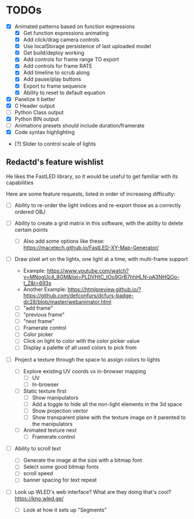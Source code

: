 # TODOs

- [x] Animated patterns based on function expressions
	- [x] Get function expressions animating
	- [x] Add click/drag camera controls
	- [x] Use localStorage persistence of last uploaded model
	- [x] Get build/deploy working
	- [x] Add controls for frame range TO export
	- [x] Add controls for frame RATE
	- [x] Add timeline to scrub along
	- [x] Add pause/play buttons
	- [x] Export to frame sequence
	- [x] Ability to reset to default equation
- [x] Panelize it better
- [x] C Header output
- [ ] Python Class output
- [x] Python BIN output
- [ ] Animations presets should include duration/framerate
- [x] Code syntax highlighting
- [?] Slider to control scale of lights

## Redactd's feature wishlist

He likes the FastLED library, so it would be useful to get familiar with its capabilities

Here are some feature requests, listed in order of increasing difficulty:

- [ ] Ability to re-order the light indices and re-export those as a correctly ordered OBJ

- [ ] Ability to create a grid matrix in this software, with the ability to delete certain points
	- [ ] Also add some options like these: https://macetech.github.io/FastLED-XY-Map-Generator/

- [ ] Draw pixel art on the lights, one light at a time, with multi-frame support
	- Example: https://www.youtube.com/watch?v=MNogUc4_8GM&list=PLDVHtC_tOo9GrB7hhHLN-oA3NHQOo-t_Z&t=693s
	- Another Example: https://htmlpreview.github.io/?https://github.com/defconfurs/dcfurs-badge-dc28/blob/master/webanimator.html
	- [ ] "add frame"
	- [ ] "previous frame"
	- [ ] "next frame"
	- [ ] Framerate control
	- [ ] Color picker
	- [ ] Click on light to color with the color picker value
	- [ ] Display a palette of all used colors to pick from

- [ ] Project a texture through the space to assign colors to lights
	- [ ] Explore existing UV coords vs in-browser mapping
		- [ ] UV
		- [ ] In-browser
	- [ ] Static texture first
		- [ ] Show manipulators
		- [ ] Add a toggle to hide all the non-light elements in the 3d space
		- [ ] Show projection vector
		- [ ] Show transparent plane with the texture image on it parented to the manipulators
	- [ ] Animated texture next
		- [ ] Framerate control

- [ ] Ability to scroll text
	- [ ] Generate the image at the size with a bitmap font
	- [ ] Select some good bitmap fonts
	- [ ] scroll speed
	- [ ] banner spacing for text repeat

- [ ] Look up WLED's web interface? What are they doing that's cool? https://kno.wled.ge/
	- [ ] Look at how it sets up "Segments"
